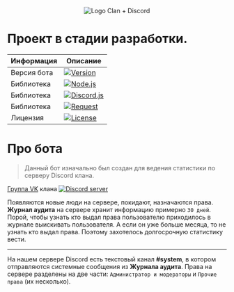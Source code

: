 <p align="center">
<img src="https://i.imgur.com/BO26Msw.jpg" alt="Logo Clan + Discord" />
</p>


Проект в стадии разработки.
======
| Информация | Описание |
| --- | --- |
| Версия бота | <a href="https://github.com/sx007/wf_rsd-bot_v12/blob/master/changelog.md"><img src="https://img.shields.io/badge/dynamic/json?color=brightgreen&url=https://raw.githubusercontent.com/sx007/wf_rsd-bot_v12/main/package.json&query=$.version&label=Version" alt="Version"></a> |
| Библиотека | <a href="http://nodejs.org"><img src="https://img.shields.io/badge/dynamic/json?color=red&url=https://raw.githubusercontent.com/sx007/wf_rsd-bot_v12/master/package.json&query=$.engines.node&label=Node.js" alt="Node.js"></a> |
| Библиотека | <a href="https://discord.js.org"><img src="https://img.shields.io/badge/dynamic/json?color=orange&url=https://raw.githubusercontent.com/sx007/wf_rsd-bot_v12/master/package.json&query=$.dependencies[%22discord.js%22]&label=Discord.js" alt="Discord.js"></a> |
| Библиотека | <a href="https://www.npmjs.com/package/request"><img src="https://img.shields.io/badge/dynamic/json?color=yellow&url=https://raw.githubusercontent.com/sx007/wf_rsd-bot_v12/master/package.json&query=$.dependencies.request&label=Request" alt="Request"></a> |
| Лицензия | <a href="https://creativecommons.org/licenses/by/4.0/deed.ru"><img src="https://img.shields.io/badge/dynamic/json?color=%23373737&url=https://raw.githubusercontent.com/sx007/wf_rsd-bot_v12/master/package.json&query=$.license&label=License" alt="License"></a> |


# Про бота
> Данный бот изначально был создан для ведения статистики по серверу Discord клана. 

<a href="https://vk.com/wf_rsd">Группа VK</a> клана
<a href="https://discord.gg/PR57GzV"><img src="https://discordapp.com/api/guilds/307431674671792129/widget.png" alt="Discord server"></a>

Появляются новые люди на сервере, покидают, назначаются права. __Журнал аудита__ на сервере хранит информацию примерно `30 дней`. Порой, чтобы узнать кто выдал права пользователю приходилось в журнале выискивать пользователя. А если он уже больше месяца, то не узнать кто выдал права. Поэтому захотелось долгосрочную статистику вести.
***
На нашем сервере Discord есть текстовый канал __#system__, в котором отправляются системные сообщения из __Журнала аудита__. 
Права на сервере разделены на две части: `Администратор и модераторы` и `Прочие права` (их несколько).
